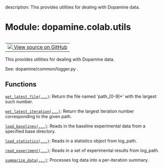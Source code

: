 description: This provides utilities for dealing with Dopamine data.

<div itemscope itemtype="http://developers.google.com/ReferenceObject">
<meta itemprop="name" content="dopamine.colab.utils" />
<meta itemprop="path" content="Stable" />
</div>

# Module: dopamine.colab.utils

<!-- Insert buttons and diff -->

<table class="tfo-notebook-buttons tfo-api nocontent" align="left">
<td>
  <a target="_blank" href="https://github.com/google/dopamine/tree/master/dopamine/colab/utils.py">
    <img src="https://www.tensorflow.org/images/GitHub-Mark-32px.png" />
    View source on GitHub
  </a>
</td>
</table>

This provides utilities for dealing with Dopamine data.

See: dopamine/common/logger.py .

## Functions

[`get_latest_file(...)`](../../dopamine/colab/utils/get_latest_file.md): Return
the file named 'path_[0-9]*' with the largest such number.

[`get_latest_iteration(...)`](../../dopamine/colab/utils/get_latest_iteration.md):
Return the largest iteration number corresponding to the given path.

[`load_baselines(...)`](../../dopamine/colab/utils/load_baselines.md): Reads in
the baseline experimental data from a specified base directory.

[`load_statistics(...)`](../../dopamine/colab/utils/load_statistics.md): Reads
in a statistics object from log_path.

[`read_experiment(...)`](../../dopamine/colab/utils/read_experiment.md): Reads
in a set of experimental results from log_path.

[`summarize_data(...)`](../../dopamine/colab/utils/summarize_data.md): Processes
log data into a per-iteration summary.
